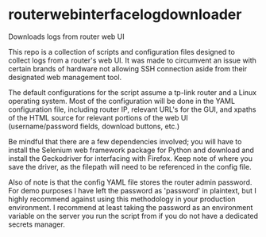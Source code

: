 # routerwebinterfacelogdownloader
Downloads logs from router web UI

This repo is a collection of scripts and configuration files 
designed to collect logs from a router's web UI. It was made to circumvent an issue with certain brands of hardware 
not allowing SSH connection aside from their designated web management tool. 

The default configurations for the script assume a tp-link router and a Linux operating system. 
Most of the configuration will be done in the YAML configuration file, including router IP, relevant URL's for the GUI, 
and xpaths of the HTML source for relevant portions of the web UI (username/password fields, download buttons, etc.)

Be mindful that there are a few dependencies involved; 
you will have to install the Selenium web framework package for Python
and download and install the Geckodriver for interfacing with Firefox.
Keep note of where you save the driver, as the filepath will need to be referenced in the config file.

Also of note is that the config YAML file stores the router admin password. 
For demo purposes I have left the password as 'password' in plaintext, but I highly recommend against using this methodology in your production environment.
I recommend at least taking the password as an environment variable on the server you run the script from if you do not have a dedicated secrets manager.
